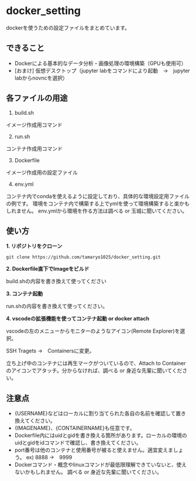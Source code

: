# docker_setting
dockerを使うための設定ファイルをまとめています。

## できること
- Dockerによる基本的なデータ分析・画像処理の環境構築（GPUも使用可）
- [おまけ] 仮想デスクトップ（jupyter labをコマンドにより起動　→　jupyter labからnovncを選択）

## 各ファイルの用途

1. build.sh

イメージ作成用コマンド

2. run.sh

コンテナ作成用コマンド

3. Dockerfile

イメージ作成用の設定ファイル

4. env.yml

コンテナ内でcondaを使えるように設定しており、具体的な環境設定用ファイルの例です。
環境をコンテナ内で構築する上でymlを使って環境構築すると楽かもしれません。
env.ymlから環境を作る方法は調べる or 玉城に聞いてください。

## 使い方

**1. リポジトリをクローン**

```java:title
git clone https://github.com/tamaryo1025/docker_setting.git
```

**2. **Dockerfile直下でImageをビルド****

build.shの内容を書き換えて使ってください 

**3. コンテナ起動**

run.shの内容を書き換えて使ってください。

**4. vscodeの拡張機能を使ってコンテナ起動 or docker attach**

vscodeの左のメニューからモニターのようなアイコン(Remote Explorer)を選択。

SSH Tragets →　Containersに変更。

立ち上げ中のコンテナには再生マークがついているので、Attach to Containerのアイコンでアタッチ。分からなければ、調べる or 身近な先輩に聞いてください。


## 注意点

- {USERNAME}などはローカルに割り当てられた各自の名前を確認して置き換えてください。
- {IMAGENAME}、{CONTAINERNAME}も任意です。
- Dockerfile内にはuidとgidを書き換える箇所があります。ローカルの環境のuidとgidをidコマンドで確認し、書き換えてください。
- port番号は他のコンテナと使用番号が被ると使えません。適宜変えましょう。
ex) 8888 →　9999
- Dockerコマンド・概念やlinuxコマンドが最低限理解できていないと、使えないかもしれません。
調べる or 身近な先輩に聞いてください。